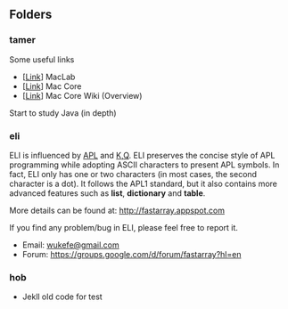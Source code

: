 ## Folders

### tamer
Some useful links
- [[Link](http://www.sable.mcgill.ca/mclab/)] MacLab
- [[Link](https://github.com/Sable/mclab-core)] Mac Core
- [[Link](https://github.com/Sable/mclab-core/wiki)] Mac Core Wiki (Overview)

Start to study Java (in depth)

### eli
ELI is influenced by [APL](https://en.wikipedia.org/wiki/APL_(programming_language)) and [K,Q](http://kx.com/).  ELI preserves the concise style of APL programming while adopting ASCII characters to present APL symbols.  In fact, ELI only has one or two characters (in most cases, the second character is a dot).  It follows the APL1 standard, but it also contains more advanced features such as **list**, **dictionary** and **table**.

More details can be found at: http://fastarray.appspot.com

If you find any problem/bug in ELI, please feel free to report it.
- Email: wukefe@gmail.com
- Forum: https://groups.google.com/d/forum/fastarray?hl=en

### hob
- Jekll old code for test
